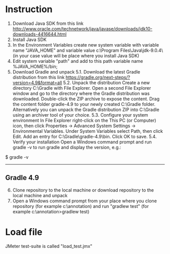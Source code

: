 # Instruction
1. Download Java SDK from this link http://www.oracle.com/technetwork/java/javase/downloads/jdk10-downloads-4416644.html
2. Install Java SDK
3. In the Environment Variables create new system variable with variable name "JAVA_HOME" and variable value c:\Program Files\Java\jdk-9.0.4\ (in your case value will be place where you install Java SDK)
4. Edit system variable "path" and add to this path variable name %JAVA_HOME%/bin;
5. Download Gradle and unpack
5.1. Download the latest Gradle distribution from this link https://gradle.org/next-steps/?version=4.9&format=all
5.2. Unpack the distribution
Create a new directory C:\Gradle with File Explorer.
Open a second File Explorer window and go to the directory where the Gradle distribution was downloaded. Double-click the ZIP archive to expose the content. Drag the content folder gradle-4.9 to your newly created C:\Gradle folder.
Alternatively you can unpack the Gradle distribution ZIP into C:\Gradle using an archiver tool of your choice.
5.3. Configure your system environment
In File Explorer right-click on the This PC (or Computer) icon, then click Properties -> Advanced System Settings -> Environmental Variables.
Under System Variables select Path, then click Edit. Add an entry for C:\Gradle\gradle-4.9\bin. Click OK to save.
5.4. Verify your installation
Open a Windows command prompt and run gradle -v to run gradle and display the version, e.g.:

$ gradle -v

------------------------------------------------------------
Gradle 4.9
------------------------------------------------------------
6. Clone repository to the local machine or download repository to the local machine and unpack 
7. Open a Windows command prompt from your place  where you clone repository (for example c:\annotation\) and run "gradlew test" (for example c:\annotation>gradlew test)
# Load file
JMeter test-suite is called "load_test.jmx"
